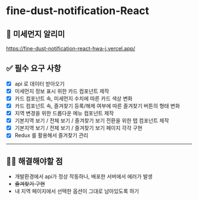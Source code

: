 # fine-dust-notification-React

## 🤧 미세먼지 알리미

https://fine-dust-notification-react-hwa-j.vercel.app/

## ✅ 필수 요구 사항

- [x] api 로 데이터 받아오기
- [x] 미세먼지 정보 표시 위한 카드 컴포넌트 제작
- [x] 카드 컴포넌트 속, 미세먼지 수치에 따른 카드 색상 변화
- [x] 카드 컴포넌트 속, 즐겨찾기 등록/해제 여부에 따른 즐겨찾기 버튼의 형태 변화
- [x] 지역 변경을 위한 드롭다운 메뉴 컴포넌트 제작
- [x] 기본지역 보기 / 전체 보기 / 즐겨찾기 보기 전환을 위한 탭 컴포넌트 제작
- [x] 기본지역 보기 / 전체 보기 / 즐겨찾기 보기 페이지 각각 구현
- [x] Redux 를 활용해서 즐겨찾기 관리

---

## 😵‍💫 해결해야할 점

- 개발환경에서 api가 정상 작동하나, 배포한 서버에서 에러가 발생
- ~~즐겨찾기 구현~~
- 내 지역 페이지에서 선택한 옵션이 그대로 남아있도록 하기
